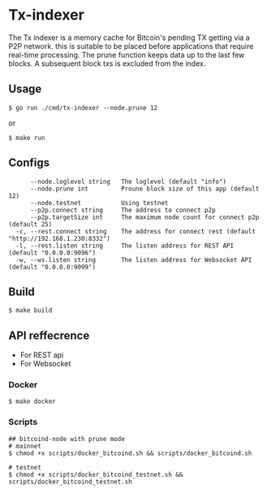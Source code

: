 # Tx-indexer
The Tx indexer is a memory cache for Bitcoin's pending TX getting via a P2P network. this is suitable to be placed before applications that require real-time processing. The prune function keeps data up to the last few blocks. A subsequent block txs is excluded from the index.

## Usage
```
$ go run ./cmd/tx-indexer --node.prune 12
```
or 
```
$ make run
```
## Configs
```
      --node.loglevel string   The loglevel (default "info")
      --node.prune int         Proune block size of this app (default 12)
      --node.testnet           Using testnet
      --p2p.connect string     The address to connect p2p
      --p2p.targetSize int     The maximum node count for connect p2p (default 25)
  -c, --rest.connect string    The address for connect rest (default "http://192.168.1.230:8332")
  -l, --rest.listen string     The listen address for REST API (default "0.0.0.0:9096")
  -w, --ws.listen string       The listen address for Websocket API (default "0.0.0.0:9099")
```
## Build 
```
$ make build
```
## API reffecrence

- For REST api
- For Websocket 

### Docker
```
$ make docker
```
### Scripts
```
## bitcoind-node with prune mode
# mainnet
$ chmod +x scripts/docker_bitcoind.sh && scripts/docker_bitcoind.sh  

# testnet
$ chmod +x scripts/docker_bitcoind_testnet.sh && scripts/docker_bitcoind_testnet.sh
```